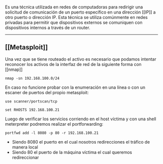  Es una técnica utilizada en redes de computadoras para redirigir una solicitud de comunicación de un puerto específico en una dirección [[IP]] a otro puerto o dirección IP. Esta técnica se utiliza comúnmente en redes privadas para permitir que dispositivos externos se comuniquen con dispositivos internos a través de un router.

----

## [[Metasploit]]

Una vez que se tiene routeado el activo es necesario que podamos intentar reconocer los activos de la interfaz de red de la siguiente forma con [[nmap]]

```
nmap -sn 192.168.100.0/24
```

En caso no funcione probar con la enumeración en una línea o con un escaner de puertos del propio metasploit:

```
use scanner/portscan/tcp

set RHOSTS 192.168.100.21
```

Luego de verificar los servicios corriendo en el host víctima y con una shell meterpreter podremos realizar el portforwarding:

```
portfwd add -l 8080 -p 80 -r 192.168.100.21
```

- Siendo 8080 el puerto en el cual nosotros redirecciones el tráfico de manera local
- Siendo 80 el puerto de la máquina víctima el cual queremos redireccionar